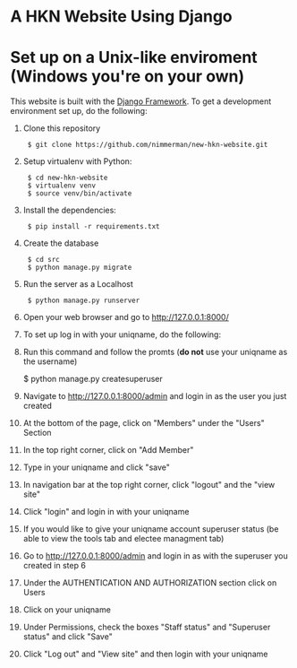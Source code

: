 A HKN Website Using Django
==========

Set up on a Unix-like enviroment (Windows you're on your own)
==========

This website is built with the [Django Framework](https://www.djangoproject.com/). To get a
development environment set up, do the following:

1. Clone this repository

        $ git clone https://github.com/nimmerman/new-hkn-website.git

1. Setup virtualenv with Python:

        $ cd new-hkn-website
        $ virtualenv venv
        $ source venv/bin/activate

2. Install the dependencies:

        $ pip install -r requirements.txt

3. Create the database

        $ cd src
        $ python manage.py migrate

4. Run the server as a Localhost

        $ python manage.py runserver

5. Open your web browser and go to http://127.0.0.1:8000/

6. To set up log in with your uniqname, do the following:
  1. Run this command and follow the promts (**do not** use your uniqname as the username)
    
        $ python manage.py createsuperuser

  2. Navigate to http://127.0.0.1:8000/admin and login in as the user you just created
  3. At the bottom of the page, click on "Members" under the "Users" Section
  4. In the top right corner, click on "Add Member"
  5. Type in your uniqname and click "save"
  6. In navigation bar at the top right corner, click "logout" and the "view site"
  7. Click "login" and login in with your uniqname

7. If you would like to give your uniqname account superuser status (be able to view the tools tab and electee managment tab)
  1. Go to http://127.0.0.1:8000/admin and login in as with the superuser you created in step 6
  2. Under the AUTHENTICATION AND AUTHORIZATION section click on Users
  3. Click on your uniqname
  4. Under Permissions, check the boxes "Staff status" and "Superuser status" and click "Save"
  5. Click "Log out" and "View site" and then login with your uniqname 